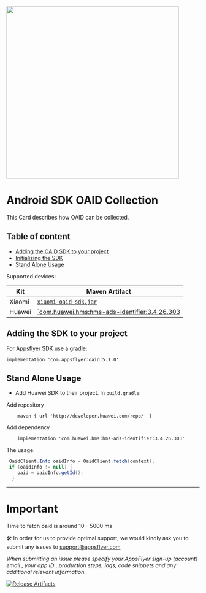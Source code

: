 
<img src="https://www.appsflyer.com/wp-content/uploads/2016/11/logo-1.svg"  width="450">

# Android SDK OAID Collection

This Card describes how OAID can be collected.


## Table of content

- [Adding the OAID SDK to your project](#installation)
- [Initializing the SDK](#init-sdk)
- [Stand Alone Usage](#standalone)
  


Supported devices:

Kit | Maven Artifact 
----|---------
Xiaomi|  [`xiaomi-oaid-sdk.jar`](https://github.com/AppsFlyerSDK/appsflyer-oaid/blob/master/oaid/libs/xiaomi-oaid-sdk.jar)
Huawei|  [`com.huawei.hms:hms-ads-identifier:3.4.26.303](https://github.com/AppsFlyerSDK/appsflyer-oaid/blob/master/oaid/build.gradle#L17)




## <a id="installation"> Adding the SDK to your project


For Appsflyer SDK use a gradle:

```
implementation 'com.appsflyer:oaid:5.1.0'
```


## <a id="standalone"> Stand Alone Usage
  
  
- Add Huawei SDK to their project.
In `build.gradle`:

 Add repository
  
```  
	maven { url 'http://developer.huawei.com/repo/' }
```  
	
 Add dependency
```
	implementation 'com.huawei.hms:hms-ads-identifier:3.4.26.303'
```  

The usage:

```java
 OaidClient.Info oaidInfo = OaidClient.fetch(context);
 if (oaidInfo != null) {
    oaid = oaidInfo.getId();
  }
```

---

# Important

Time to fetch oaid is around 10 - 5000 ms


🛠 In order for us to provide optimal support, we would kindly ask you to submit any issues to support@appsflyer.com

*When submitting an issue please specify your AppsFlyer sign-up (account) email , your app ID , production steps, logs, code snippets and any additional relevant information.*


[![Release Artifacts](https://img.shields.io/nexus/r/com.appsflyer/oaid.svg?server=https%3A%2F%2Foss.sonatype.org)](https://oss.sonatype.org/content/repositories/releases/com/appsflyer/oaid/)
